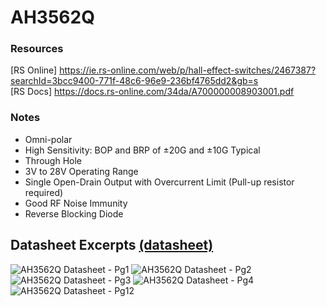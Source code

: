 # AH3562Q


### Resources
[RS Online]    https://ie.rs-online.com/web/p/hall-effect-switches/2467387?searchId=3bcc9400-771f-48c6-96e9-236bf4765dd2&gb=s <br />
[RS Docs]      https://docs.rs-online.com/34da/A700000008903001.pdf

### Notes
- Omni-polar
- High Sensitivity: BOP and BRP of ±20G and ±10G Typical
- Through Hole
- 3V to 28V Operating Range
- Single Open-Drain Output with Overcurrent Limit (Pull-up resistor required)
- Good RF Noise Immunity
- Reverse Blocking Diode 

## Datasheet Excerpts [(datasheet)](https://docs.rs-online.com/34da/A700000008903001.pdf)
![AH3562Q Datasheet - Pg1](https://github.com/jb-labs-456/RoboChess-ElecSoc/blob/main/Files/Media/AH3562Q%20-%20Datasheet%20-%20pg1.png)
![AH3562Q Datasheet - Pg2](https://github.com/jb-labs-456/RoboChess-ElecSoc/blob/main/Files/Media/AH3562Q%20-%20Datasheet%20-%20pg2.png)
![AH3562Q Datasheet - Pg3](https://github.com/jb-labs-456/RoboChess-ElecSoc/blob/main/Files/Media/AH3562Q%20-%20Datasheet%20-%20pg3.png)
![AH3562Q Datasheet - Pg4](https://github.com/jb-labs-456/RoboChess-ElecSoc/blob/main/Files/Media/AH3562Q%20-%20Datasheet%20-%20pg4.png)
![AH3562Q Datasheet - Pg12](https://github.com/jb-labs-456/RoboChess-ElecSoc/blob/main/Files/Media/AH3562Q%20-%20Datasheet%20-%20pg12.png)
